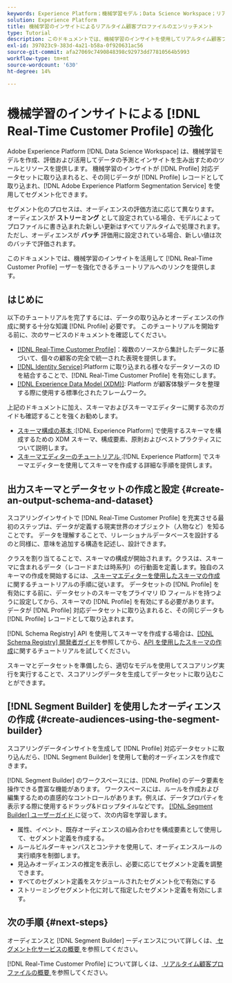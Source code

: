 ```yaml
---
keywords: Experience Platform；機械学習モデル；Data Science Workspace；リアルタイム顧客プロファイル；人気のトピック；機械学習のインサイト
solution: Experience Platform
title: 機械学習のインサイトによるリアルタイム顧客プロファイルのエンリッチメント
type: Tutorial
description: このドキュメントでは、機械学習のインサイトを使用してリアルタイム顧客プロファイルを強化する方法に関するガイドを提供します。
exl-id: 397023c9-383d-4a21-b58a-0f920631ac56
source-git-commit: afa27069c7490848398c92973dd77810564b5993
workflow-type: tm+mt
source-wordcount: '630'
ht-degree: 14%

---
```


# 機械学習のインサイトによる [!DNL Real-Time Customer Profile] の強化

Adobe Experience Platform [!DNL Data Science Workspace] は、機械学習モデルを作成、評価および活用してデータの予測とインサイトを生み出すためのツールとリソースを提供します。 機械学習のインサイトが [!DNL Profile] 対応データセットに取り込まれると、その同じデータが [!DNL Profile] レコードとして取り込まれ、[!DNL Adobe Experience Platform Segmentation Service] を使用してセグメント化できます。

セグメント化のプロセスは、オーディエンスの評価方法に応じて異なります。 オーディエンスが **ストリーミング** として設定されている場合、モデルによってプロファイルに書き込まれた新しい更新はすべてリアルタイムで処理されます。 ただし、オーディエンスが **バッチ** 評価用に設定されている場合、新しい値は次のバッチで評価されます。

このドキュメントでは、機械学習のインサイトを活用して [!DNL Real-Time Customer Profile] ーザーを強化できるチュートリアルへのリンクを提供します。

## はじめに

以下のチュートリアルを完了するには、データの取り込みとオーディエンスの作成に関する十分な知識 [!DNL Profile] 必要です。 このチュートリアルを開始する前に、次のサービスのドキュメントを確認してください。

- [[!DNL Real-Time Customer Profile]](../../profile/home.md)：複数のソースから集計したデータに基づいて、個々の顧客の完全で統一された表現を提供します。
- [[!DNL Identity Service]](../../identity-service/home.md):Platform に取り込まれる様々なデータソースの ID を結合することで、[!DNL Real-Time Customer Profile] を有効にします。
- [[!DNL Experience Data Model (XDM)]](../../xdm/home.md): Platform が顧客体験データを整理する際に使用する標準化されたフレームワーク。

上記のドキュメントに加え、スキーマおよびスキーマエディターに関する次のガイドも確認することを強くお勧めします。

- [ スキーマ構成の基本 ](../../xdm/schema/composition.md):[!DNL Experience Platform] で使用するスキーマを構成するための XDM スキーマ、構成要素、原則およびベストプラクティスについて説明します。
- [ スキーマエディターのチュートリアル ](../../xdm/tutorials/create-schema-ui.md):[!DNL Experience Platform] でスキーマエディターを使用してスキーマを作成する詳細な手順を提供します。

## 出力スキーマとデータセットの作成と設定 {#create-an-output-schema-and-dataset}

スコアリングインサイトで [!DNL Real-Time Customer Profile] を充実させる最初のステップは、データが定義する現実世界のオブジェクト（人物など）を知ることです。 データを理解することで、リレーショナルデータベースを設計するのと同様に、意味を追加する構造を記述し、設計できます。

クラスを割り当てることで、スキーマの構成が開始されます。クラスは、スキーマに含まれるデータ（レコードまたは時系列）の行動面を定義します。独自のスキーマの作成を開始するには、[ スキーマエディターを使用したスキーマの作成 ](../../xdm/tutorials/create-schema-ui.md) に関するチュートリアルの手順に従います。 データセットの [!DNL Profile] を有効にする前に、データセットのスキーマをプライマリ ID フィールドを持つように設定してから、スキーマの [!DNL Profile] を有効にする必要があります。 データが [!DNL Profile] 対応データセットに取り込まれると、その同じデータも [!DNL Profile] レコードとして取り込まれます。

[!DNL Schema Registry] API を使用してスキーマを作成する場合は、[[!DNL Schema Registry] 開発者ガイド](../../xdm/api/getting-started.md)を参照してから、[API を使用したスキーマの作成](../../xdm/tutorials/create-schema-api.md)に関するチュートリアルを試してください。

スキーマとデータセットを準備したら、適切なモデルを使用してスコアリング実行を実行することで、スコアリングデータを生成してデータセットに取り込むことができます。

## [!DNL Segment Builder] を使用したオーディエンスの作成 {#create-audiences-using-the-segment-builder}

スコアリングデータインサイトを生成して [!DNL Profile] 対応データセットに取り込んだら、[!DNL Segment Builder] を使用して動的オーディエンスを作成できます。

[!DNL Segment Builder] のワークスペースには、[!DNL Profile] のデータ要素を操作できる豊富な機能があります。 ワークスペースには、ルールを作成および編集するための直感的なコントロールがあります。例えば、データプロパティを表示する際に使用するドラッグ&amp;ドロップタイルなどです。 [[!DNL Segment Builder]  ユーザーガイド ](../../segmentation/ui/segment-builder.md) に従って、次の内容を学習します。

- 属性、イベント、既存オーディエンスの組み合わせを構成要素として使用して、セグメント定義を作成する。
- ルールビルダーキャンバスとコンテナを使用して、オーディエンスルールの実行順序を制御します。
- 見込みオーディエンスの推定を表示し、必要に応じてセグメント定義を調整できます。
- すべてのセグメント定義をスケジュールされたセグメント化で有効にする
- ストリーミングセグメント化に対して指定したセグメント定義を有効にします。

## 次の手順 {#next-steps}

オーディエンスと [!DNL Segment Builder] ーディエンスについて詳しくは、[ セグメント化サービスの概要 ](../../segmentation/home.md) を参照してください。

[!DNL Real-Time Customer Profile] について詳しくは、[ リアルタイム顧客プロファイルの概要 ](../../profile/home.md) を参照してください。
